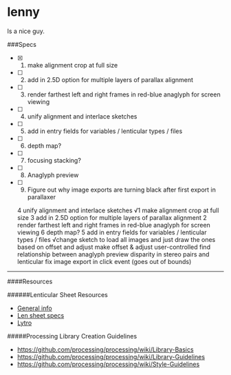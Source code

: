 # lenny
Is a nice guy.

###Specs
- [x] 1. make alignment crop at full size
- [ ] 2. add in 2.5D option for multiple layers of parallax alignment
- [ ] 3. render farthest left and right frames in red-blue anaglyph for screen viewing
- [ ] 4. unify alignment and interlace sketches
- [ ] 5. add in entry fields for variables / lenticular types / files
- [ ] 6. depth map?
- [ ] 7. focusing stacking? 
- [ ] 8. Anaglyph preview 
- [ ] 9. Figure out why image exports are turning black after first export in parallaxer



	4 unify alignment and interlace sketches
	√1 make alignment crop at full size
	3 add in 2.5D option for multiple layers of parallax alignment
	2 render farthest left and right frames in red-blue anaglyph for screen viewing
	6 depth map?
	5 add in entry fields for variables / lenticular types / files
	√change sketch to load all images and just draw the ones based on offset and adjust
		make offset & adjust user-controlled
	find relationship between anaglyph preview disparity in stereo pairs and lenticular 
	fix image export in click event (goes out of bounds)

----------------------------------
####Resources

######Lenticular Sheet Resources
- [General info](http://www.one-tab.com/page/1Xm3DBl4SN2PHeaaAOjRnw)
- [Len sheet specs](http://www.one-tab.com/page/sldBKfy1QDGa_PdadiJqeA)
- [Lytro](http://www.one-tab.com/page/CCX5QNkhTqSqoiN3zqPRpA)

#####Processing Library Creation Guidelines
- https://github.com/processing/processing/wiki/Library-Basics
- https://github.com/processing/processing/wiki/Library-Guidelines
- https://github.com/processing/processing/wiki/Style-Guidelines